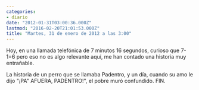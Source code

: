 ```yaml
---
categories:
- diario
date: "2012-01-31T03:00:36.000Z"
lastmod: "2016-02-20T21:01:53.000Z"
title: "Martes, 31 de enero de 2012 a las 3:00"
---
```


Hoy, en una llamada telefónica de 7 minutos 16 segundos, curioso que 7-1=6 pero eso no es algo relevante aquí­, me han contado una historia muy entrañable. 

La historia de un perro que se llamaba Padentro, y un dí­a, cuando su amo le dijo "¡PA" AFUERA, PADENTRO!", el pobre muró confundido. FIN.